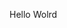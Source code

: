 Hello Wolrd

















































































































































































































































































































































































































































































































































































































































































































































































































































































































































































































































































































































































































































